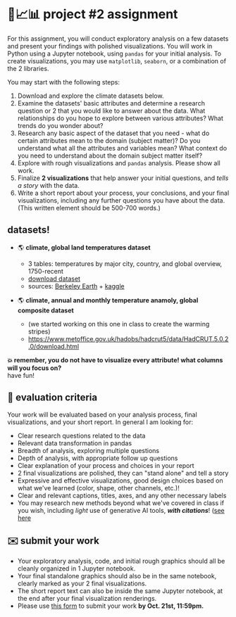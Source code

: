 # 🤖📈📊 project #2 assignment

For this assignment, you will conduct exploratory analysis on a few datasets and present your findings with polished visualizations. You will work in Python using a Jupyter notebook, using `pandas` for your initial analysis. To create visualizations, you may use `matplotlib`, `seaborn`, or a combination of the 2 libraries.

You may start with the following steps:

1. Download and explore the climate datasets below.
2. Examine the datasets' basic attributes and determine a research question or 2 that you would like to answer about the data. What relationships do you hope to explore between various attributes? What trends do you wonder about? 
3. Research any basic aspect of the dataset that you need - what do certain attributes mean to the domain (subject matter)? Do you understand what all the attributes and variables mean? What context do you need to understand about the domain subject matter itself?
4. Explore with rough visualizations and `pandas` analysis. Please show all work. 
5. Finalize **2 visualizations** that help answer your initial questions, and _tells a story_ with the data.
6. Write a short report about your process, your conclusions, and your final visualizations, including any further questions you have about the data. (This written element should be 500-700 words.)

## datasets!

- 🌎 **climate, global land temperatures dataset**
  - 3 tables: temperatures by major city, country, and global overview, 1750-recent
  - [download dataset](https://github.com/mab253/dataviz_fall24/tree/main/project1-datasets/climate-datasets)
  - sources: [Berkeley Earth](https://berkeleyearth.org/data/) + [kaggle](https://www.kaggle.com/datasets/berkeleyearth/climate-change-earth-surface-temperature-data)
 
- 🌎 **climate, annual and monthly temperature anamoly, global composite dataset**
  - (we started working on this one in class to create the warming stripes)
  - https://www.metoffice.gov.uk/hadobs/hadcrut5/data/HadCRUT.5.0.2.0/download.html 

**💥 remember, you do not have to visualize every attribute! what columns will you focus on?** \
have fun!

## 🔎 evaluation criteria

Your work will be evaluated based on your analysis process, final visualizations, and your short report. In general I am looking for:
  - Clear research questions related to the data 
  - Relevant data transformation in pandas
  - Breadth of analysis, exploring multiple questions
  - Depth of analysis, with appropriate follow up questions
  - Clear explanation of your process and choices in your report  
  - 2 final visualizations are polished, they can "stand alone" and tell a story
  - Expressive and effective visualizations, good design choices based on what we've learned (color, shape, other channels, etc.)!
  - Clear and relevant captions, titles, axes, and any other necessary labels
  - You may research new methods beyond what we've covered in class if you wish, including _light_ use of generative AI tools, **_with citations_**! ([see here](https://github.com/mab253/dataviz_fall25/blob/main/ai-citations.md)

## ✉️ submit your work 
  - Your exploratory analysis, code, and initial rough graphics should all be cleanly organized in 1 Jupyter notebook.
  - Your final standalone graphics should also be in the same notebook, clearly marked as your 2 final visualizations.
  - The short report text can also be inside the same Jupyter notebook, at the end after your final visualization renderings.
  - Please use [this form](https://airtable.com/app8wCIzUG0DBWhOq/shrIq5NZ9oRwrSePb) to submit your work **by Oct. 21st, 11:59pm.**

